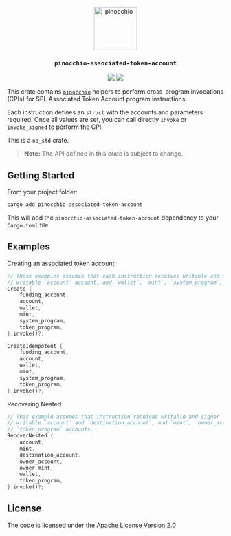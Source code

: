 <p align="center">
  <a href="https://github.com/anza-xyz/pinocchio">
    <img alt="pinocchio" src="https://github.com/user-attachments/assets/4048fe96-9096-4441-85c3-5deffeb089a6" height="100" />
  </a>
</p>
<h3 align="center">
  <code>pinocchio-associated-token-account</code>
</h3>
<p align="center">
  <a href="https://crates.io/crates/pinocchio-associated-token-account"><img src="https://img.shields.io/crates/v/pinocchio-associated-token-account?logo=rust" /></a>
  <a href="https://docs.rs/pinocchio-associated-token-account/latest/pinocchio_associated_token_account/"><img src="https://img.shields.io/docsrs/pinocchio-associated-token-account?logo=docsdotrs" /></a>
</p>

This crate contains [`pinocchio`](https://crates.io/crates/pinocchio) helpers to perform cross-program invocations (CPIs) for SPL Associated Token Account program instructions.

Each instruction defines an `struct` with the accounts and parameters required. Once all values are set, you can call directly `invoke` or `invoke_signed` to perform the CPI.

This is a `no_std` crate.

> **Note:** The API defined in this crate is subject to change.

## Getting Started

From your project folder:

```bash
cargo add pinocchio-associated-token-account
```

This will add the `pinocchio-associated-token-account` dependency to your `Cargo.toml` file.

## Examples

Creating an associated token account:
```rust
// Those examples assumes that each instruction receives writable and signer `funding_account` account,
// writable `account` account, and `wallet`, `mint`, `system_program`, `token_program` accounts.
Create {
    funding_account,
    account,
    wallet,
    mint,
    system_program,
    token_program,
}.invoke()?;

CreateIdempotent {
    funding_account,
    account,
    wallet,
    mint,
    system_program,
    token_program,
}.invoke()?;
```

Recovering Nested
```rust
// This example assumes that instruction receives writable and signer `wallet` account,
// writable `account` and `destination_account`, and `mint`, `owner_account`, `owner_mint`,
// `token_program` accounts.
RecoverNested {
    account,
    mint,
    destination_account,
    owner_account,
    owner_mint,
    wallet,
    token_program,
}.invoke()?;
```

## License

The code is licensed under the [Apache License Version 2.0](../LICENSE)
